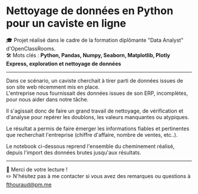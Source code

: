 # Nettoyage de données en Python pour un caviste en ligne

🎓 Projet réalisé dans le cadre de la formation diplômante "Data Analyst" d'OpenClassRooms.<br>
🛠 Mots clés : **Python, Pandas, Numpy, Seaborn, Matplotlib, Plotly Express, exploration et nettoyage de données**

---

Dans ce scénario, un caviste cherchait à tirer parti de données issues de son site web récemment mis en place. <br>L'entreprise nous fournissait des données issues de son ERP, incomplètes, pour nous aider dans notre tâche.

Il s'agissait donc de faire un grand travail de nettoyage, de vérification et d'analyse pour repérer les doublons, les valeurs manquantes ou atypiques.

Le résultat a permis de faire émerger les informations fiables et pertinentes que recherchait l'entreprise (chiffre d'affaire, nombre de ventes, etc..).

Le notebook ci-dessous reprend l'ensemble du cheminement réalisé, depuis l'import des données brutes jusqu'aux résultats.

---

👋 Merci de votre lecture !<br>
✏️ N'hésitez pas à me contacter si vous avez des remarques ou questions à fthouraud@pm.me
